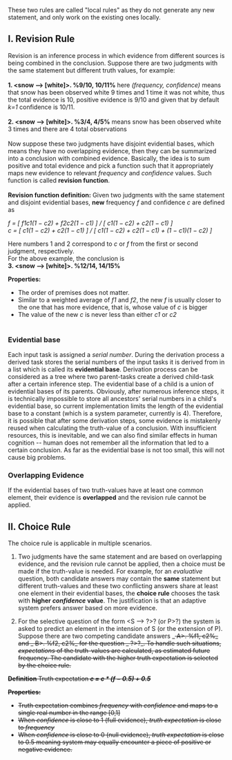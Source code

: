 These two rules are called "local rules" as they do not generate any new statement, and only work on the existing ones locally. 

## I. Revision Rule
Revision is an inference process in which evidence from different sources is being combined in the conclusion. 
Suppose there are two judgments with the same statement but different truth values, for example: 
<br/><br/>
**1. <snow --> [white]>. %9/10, 10/11%** here _(frequency, confidence)_ means that snow has been observed white 9 times and 1 time it was not white, thus the total evidence is 10, positive evidence is 9/10 and given that by default _k=1_ confidence is 10/11.
<br/><br/>
**2. <snow --> [white]>. %3/4, 4/5%** means snow has been observed white 3 times and there are 4 total observations
<br/><br/>
Now suppose these two judgments have disjoint evidential bases, which means they have no overlapping evidence, then they can be summarized into a conclusion with combined evidence. Basically, the idea is to sum positive and total evidence and pick a function such that it appropriately maps new evidence to relevant _frequency_ and _confidence_ values. Such function is called **revision function**.
<br/><br/>
**Revision function definition:** Given two judgments with the same statement and disjoint evidential bases, **new** frequency _f_ and confidence _c_ are defined as

_f = [ f1c1(1 − c2) + f2c2(1 − c1) ] / [ c1(1 − c2) + c2(1 − c1) ]_ <br/>
_c = [ c1(1 − c2) + c2(1 − c1) ] / [ c1(1 − c2) + c2(1 − c1) + (1 − c1)(1 − c2) ]_

Here numbers 1 and 2 correspond to _c_ or _f_ from the first or second judgment, respectively.<br/>
For the above example, the conclusion is<br/>
**3. <snow --> [white]>. %12/14, 14/15%**

**Properties:** <br/>
* The order of premises does not matter.
* Similar to a weighted average of _f1_ and _f2_, the new _f_ is usually closer to the one that has more evidence, that is, whose value of _c_ is bigger
* The value of the new _c_ is never less than either _c1_ or _c2_
<br/><br/>

### Evidential base

Each input task is assigned a _serial number_. During the derivation process a derived task stores the serial numbers of the input tasks it is derived from in a list which is called its **evidential base**. Derivation process can be considered as a tree where two parent-tasks create a derived child-task after a certain inference step. The evidential base of a child is a union of evidential bases of its parents. Obviously, after numerous inference steps, it is technically impossible to store all ancestors' serial numbers in a child's evidential base, so current implementation limits the length of the evidential base to a constant (which is a system parameter, currently is 4). Therefore, it is possible that after some derivation steps, some evidence is mistakenly reused when calculating the truth-value of a conclusion. With insufficient resources, this is inevitable, and we can also find similar effects in human cognition -- human does not remember all the information that led to a certain conclusion. As far as the evidential base is not too small, this will not cause big problems.

### Overlapping Evidence
If the evidential bases of two truth-values have at least one common element, their evidence is **overlapped** and the revision rule cannot be applied.

## II. Choice Rule
The choice rule is applicable in multiple scenarios.
1. Two judgments have the same statement and are based on overlapping evidence, and the revision rule cannot be applied, then a choice must be made if the truth-value is needed. For example, for an _evaluative_ question, both candidate answers may contain the **same** statement but different truth-values and these two conflicting answers share at least one element in their evidential bases, the **choice rule** chooses the task with **higher _confidence_ value**. The justification is that an adaptive system prefers answer based on more evidence.

2. For the selective question of the form <S --> ?>? (or <? --> P>?) the system is asked to predict an element in the intension of S (or the extension of P). Suppose there are two competing candidate answers 
_<S --> A>. %f1, c2%_ and _<S --> B>. %f2, c2%_ for the question _<S --> ?>?_. To handle such situations, _expectations_ of the truth-values are calculated, as estimated future frequency. The candidate with the higher truth expectation is selected by the choice rule.

**Definition**  Truth expectation **_e = c * (f − 0.5) + 0.5_**

**Properties:**
* Truth expectation combines _frequency_ with _confidence_ and maps to a single real number in the range [0,1]
* When _confidence_ is close to 1 (full evidence), _truth expectation_ is close to _frequency_
* When _confidence_ is close to 0 (null evidence), _truth expectation_ is close to 0.5 meaning system may equally encounter a piece of positive or negative evidence.
